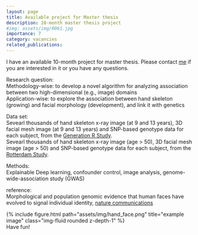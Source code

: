 ```yaml
---
layout: page
title: Available project for Master thesis
description: 10-month master thesis project
#img: assets/img/0061.jpg
importance: 7
category: vacancies
related_publications:
---
```

I have an available 10-month project for master thesis. Please contact [me](https://tsingmessage.github.io/) if you are interested in it or you have any questions.

Research question:<br>
Methodology-wise: to develop a novel algorithm for analyzing association between two high-dimensional (e.g., image) domains <br>
Application-wise: to explore the association between hand skeleton (growing) and facial morphology (development), and link it with genetics

Data set:<br>
Sevearl thousands of hand skeleton x-ray image (at 9 and 13 years), 3D facial mesh image (at 9 and 13 years) and SNP-based genotype data for each subject, from the [Generation R Study](https://pubmed.ncbi.nlm.nih.gov/16826450/).<br>
Sevearl thousands of hand skeleton x-ray image (age > 50), 3D facial mesh image (age > 50) and SNP-based genotype data for each subject, from the [Rotterdam Study](https://link.springer.com/article/10.1007/s10654-017-0321-4).

Methods:<br>
Explainable Deep learning, confounder control, image analysis, genome-wide-association study (GWAS)

reference:<br>
Morphological and population genomic evidence that human faces have evolved to signal individual identity, [nature communications](https://www.nature.com/articles/ncomms5800#Sec2)

<div class="row">
    <div class="col-sm mt-3 mt-md-0">
        {% include figure.html path="assets/img/hand_face.png" title="example image" class="img-fluid rounded z-depth-1" %}
    </div>
</div>
<div class="caption">
    Have fun!
</div>
